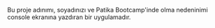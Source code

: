 Bu proje adınımı, soyadınızı ve Patika Bootcamp'inde olma nedeninimi console ekranına yazdıran bir uygulamadır.


